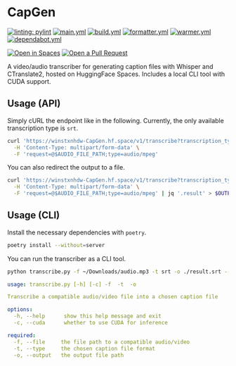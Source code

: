 # CapGen

[![linting: pylint](https://img.shields.io/badge/linting-pylint-yellowgreen)](https://github.com/PyCQA/pylint)
[![main.yml](https://github.com/winstxnhdw/CapGen/actions/workflows/main.yml/badge.svg)](https://github.com/winstxnhdw/CapGen/actions/workflows/main.yml)
[![build.yml](https://github.com/winstxnhdw/CapGen/actions/workflows/build.yml/badge.svg)](https://github.com/winstxnhdw/CapGen/actions/workflows/build.yml)
[![formatter.yml](https://github.com/winstxnhdw/CapGen/actions/workflows/formatter.yml/badge.svg)](https://github.com/winstxnhdw/CapGen/actions/workflows/formatter.yml)
[![warmer.yml](https://github.com/winstxnhdw/CapGen/actions/workflows/warmer.yml/badge.svg)](https://github.com/winstxnhdw/CapGen/actions/workflows/warmer.yml)
[![dependabot.yml](https://github.com/winstxnhdw/CapGen/actions/workflows/dependabot.yml/badge.svg)](https://github.com/winstxnhdw/CapGen/actions/workflows/dependabot.yml)

[![Open in Spaces](https://huggingface.co/datasets/huggingface/badges/raw/main/open-in-hf-spaces-md-dark.svg)](https://huggingface.co/spaces/winstxnhdw/CapGen)
[![Open a Pull Request](https://huggingface.co/datasets/huggingface/badges/raw/main/open-a-pr-md-dark.svg)](https://github.com/winstxnhdw/CapGen/compare)

A video/audio transcriber for generating caption files with Whisper and CTranslate2, hosted on HuggingFace Spaces. Includes a local CLI tool with CUDA support.

## Usage (API)

Simply cURL the endpoint like in the following. Currently, the only available transcription type is `srt`.

```bash
curl 'https://winstxnhdw-CapGen.hf.space/v1/transcribe?transcription_type=$TRANSCRIPTION_TYPE' \
  -H 'Content-Type: multipart/form-data' \
  -F 'request=@$AUDIO_FILE_PATH;type=audio/mpeg'
```

You can also redirect the output to a file.

```bash
curl 'https://winstxnhdw-CapGen.hf.space/v1/transcribe?transcription_type=srt' \
  -H 'Content-Type: multipart/form-data' \
  -F 'request=@$AUDIO_FILE_PATH;type=audio/mpeg' | jq '.result' > $OUTPUT_DIRECTORY/result.srt
```

## Usage (CLI)

Install the necessary dependencies with `poetry`.

```bash
poetry install --without=server
```

You can run the transcriber as a CLI tool.

```bash
python transcribe.py -f ~/Downloads/audio.mp3 -t srt -o ./result.srt --cuda
```

```yaml
usage: transcribe.py [-h] [-c] -f  -t  -o

Transcribe a compatible audio/video file into a chosen caption file

options:
  -h, --help      show this help message and exit
  -c, --cuda      whether to use CUDA for inference

required:
  -f, --file     the file path to a compatible audio/video
  -t, --type     the chosen caption file format
  -o, --output   the output file path
```
